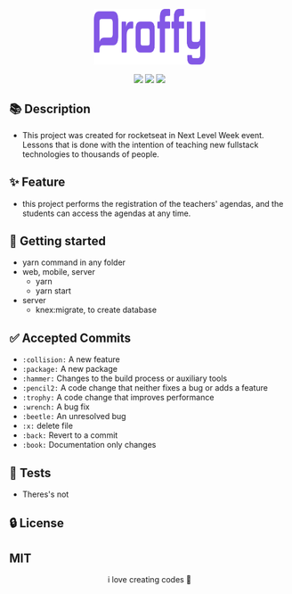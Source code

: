 <p align="center">    
 <img src="./assets-README/logo.png" width=200px height=100px />    
</p>

<p align="center">
	<p align="center">    
	 <img src="https://img.shields.io/badge/always-LEARNING-RED.svg"/>
	 <img src="https://img.shields.io/github/stars/GledsonS831/twitter-resonsive-react?style=social"/>    
	 <img src="https://img.shields.io/twitter/url?style=social&url=https%3A%2F%2Ftwitter.com%2FgledsonDev"/>
	</p>
 </p>

## 📚 Description 
- This project was created for rocketseat in Next Level Week event. Lessons that is done with the intention of teaching new fullstack technologies to thousands of people.

## ✨ Feature
- this project performs the registration of the teachers' agendas, and the students can access the agendas at any time.

## 🚀 Getting started  
- yarn command in any folder
- web, mobile, server
  - yarn 
  - yarn start
- server
  - knex:migrate, to create database

## ✅ Accepted Commits

- `:collision:` A new feature
- `:package:` A new package
- `:hammer:` Changes to the build process or auxiliary tools
- `:pencil2:` A code change that neither fixes a bug or adds a feature
- `:trophy:` A code change that improves performance
- `:wrench:` A bug fix
- `:beetle:` An unresolved bug
- `:x:` delete file
- `:back:` Revert to a commit
- `:book:` Documentation only changes

## 📝 Tests  
- Theres's not

## 🔒 License
MIT
---

<p align="center">
	i love creating codes 💜
</p>

